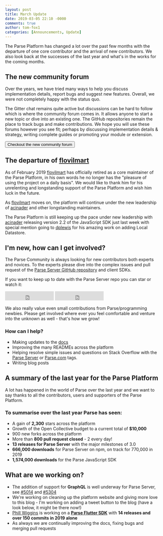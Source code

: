 ```yaml
---
layout: post
title: March Update
date: 2019-03-05 22:10 -0000
comments: true
author: tom-fox1
categories: [Announcements, Update]
---
```


The Parse Platform has changed a lot over the past few months with the departure of one core contributor and the arrival of new contributors. We also look back at the successes of the last year and what's in the works for the coming months.

<!-- more -->

## The new community forum

Over the years, we have tried many ways to help you discuss implementation details, report bugs and suggest new features. Overall, we were not completely happy with the status quo.

The Gitter chat remains quite active but discussions can be hard to follow which is where the community forum comes in. It allows anyone to start a new topic or dive into an existing one. The GitHub repositories remain the place to track bugs and make contributions. We hope you will use these forums however you see fit; perhaps by discussing implementation details & strategy, writing complete guides or promoting your module or extension.

<a href="https://community.parseplatform.org" target="_blank"><button class="btn btn--outline">Checkout the new community forum</button></a>

## The departure of [flovilmart](https://twitter.com/flovilmart)

As of February 2019 [flovilmart](https://twitter.com/flovilmart) has officially retired as a core maintainer of the Parse Platform, in his own words he no longer has the "pleasure of using the project on a daily basis". We would like to thank him for his unrelenting and longstanding support of the Parse Platform and wish him luck in the future.

As [flovilmart](https://twitter.com/flovilmart) moves on, the platform will continue under the new leadership of [acinader](https://twitter.com/acinader) and other longstanding maintainers.

The Parse Platform is still keeping up the pace under new leadership with [acinader](https://twitter.com/acinader) releasing version 2.2 of the JavaScript SDK just last week with special mention going to [dplewis](https://github.com/dplewis) for his amazing work on adding Local Datastore.

## I'm new, how can I get involved?

The Parse Community is always looking for new contributors both experts and novices. To the experts please dive into the complex issues and pull request of the [Parse Server GitHub repository](https://github.com/parse-community/parse-server) and client SDKs.

If you want to keep up to date with the Parse Server repo you can star or watch it:

<iframe src="https://ghbtns.com/github-btn.html?user=parse-community&repo=parse-server&type=star&count=true&size=large" frameborder="0" scrolling="0" width="160px" height="30px"></iframe>

<iframe src="https://ghbtns.com/github-btn.html?user=parse-community&repo=parse-server&type=watch&count=true&size=large&v=2" frameborder="0" scrolling="0" width="160px" height="30px"></iframe>

We also really value even small contributions from Parse/programming newbies. Please get involved where ever you feel comfortable and venture into the unknown as well - that's how we grow!

### How can I help?
- Making updates to the [docs](https://github.com/parse-community/docs)
- Improving the many READMEs across the platform
- Helping resolve simple issues and questions on Stack Overflow with the [Parse Server](https://stackoverflow.com/questions/tagged/parse-server) or [Parse.com](https://stackoverflow.com/questions/tagged/parse.com) tags.
- Writing blog posts

## A summary of the last year for the Parse Platform

A lot has happened in the world of Parse over the last year and we want to say thanks to all the contributors, users and supporters of the Parse Platform.

### To summarise over the last year Parse has seen:
- A gain of __2,300__ stars across the platform
- Growth of the Open Collective budget to a current total of __$10,000__
- 900 new forks across the platform
- More than __800 pull request closed__ - 2 every day!
- __13 releases for Parse Server__ with the major milestones of 3.0
- __666,000 downloads__ for Parse Server on npm, on track for 770,000 in 2019
- __1,574,000 downloads__ for the Parse JavaScript SDK

## What are we working on?

- The addition of support for __GraphQL__ is well underway for Parse Server, see [#5014](https://github.com/parse-community/parse-server/pull/5014) and [#5304](https://github.com/parse-community/parse-server/pull/5304)
- We're working on cleaning up the platform website and giving more love to this blog - I'm working on adding a tweet button to the blog (have a look below, it might be there now!)
- [Phill Wiggins](https://github.com/phillwiggins) is working on a [__Parse Flutter SDK__](https://github.com/phillwiggins/flutter_parse_sdk) with __14 releases and over 150 commits in 2019 alone__
- As always we are continually improving the docs, fixing bugs and merging pull requests
